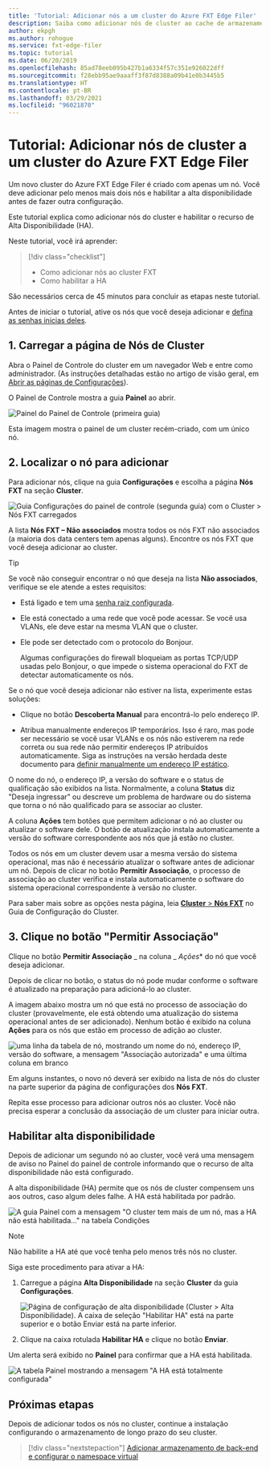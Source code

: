 ```yaml
---
title: 'Tutorial: Adicionar nós a um cluster do Azure FXT Edge Filer'
description: Saiba como adicionar nós de cluster ao cache de armazenamento do Azure FXT Edge Filer e como habilitar o recurso de HA (alta disponibilidade).
author: ekpgh
ms.author: rohogue
ms.service: fxt-edge-filer
ms.topic: tutorial
ms.date: 06/20/2019
ms.openlocfilehash: 85ad78eeb095b427b1a6334f57c351e926022dff
ms.sourcegitcommit: f28ebb95ae9aaaff3f87d8388a09b41e0b3445b5
ms.translationtype: HT
ms.contentlocale: pt-BR
ms.lasthandoff: 03/29/2021
ms.locfileid: "96021870"
---
```

# <a name="tutorial-add-cluster-nodes-to-an-azure-fxt-edge-filer-cluster"></a>Tutorial: Adicionar nós de cluster a um cluster do Azure FXT Edge Filer

Um novo cluster do Azure FXT Edge Filer é criado com apenas um nó. Você deve adicionar pelo menos mais dois nós e habilitar a alta disponibilidade antes de fazer outra configuração.

Este tutorial explica como adicionar nós do cluster e habilitar o recurso de Alta Disponibilidade (HA).

Neste tutorial, você irá aprender:

> [!div class="checklist"]
>
> * Como adicionar nós ao cluster FXT
> * Como habilitar a HA

São necessários cerca de 45 minutos para concluir as etapas neste tutorial.

Antes de iniciar o tutorial, ative os nós que você deseja adicionar e [defina as senhas inicias deles](fxt-node-password.md).

## <a name="1-load-the-cluster-nodes-page"></a>1. Carregar a página de Nós de Cluster

Abra o Painel de Controle do cluster em um navegador Web e entre como administrador. (As instruções detalhadas estão no artigo de visão geral, em [Abrir as páginas de Configurações](fxt-cluster-create.md#open-the-settings-pages)).

O Painel de Controle mostra a guia **Painel** ao abrir. 

![Painel do Painel de Controle (primeira guia)](media/fxt-cluster-config/dashboard-1-node.png)

Esta imagem mostra o painel de um cluster recém-criado, com um único nó.

## <a name="2-locate-the-node-to-add"></a>2. Localizar o nó para adicionar

Para adicionar nós, clique na guia **Configurações** e escolha a página **Nós FXT** na seção **Cluster**.

![Guia Configurações do painel de controle (segunda guia) com o Cluster > Nós FXT carregados](media/fxt-cluster-config/settings-fxt-nodes.png)

A lista **Nós FXT – Não associados** mostra todos os nós FXT não associados (a maioria dos data centers tem apenas alguns). Encontre os nós FXT que você deseja adicionar ao cluster.

> [!Tip]
> Se você não conseguir encontrar o nó que deseja na lista **Não associados**, verifique se ele atende a estes requisitos:
>
> * Está ligado e tem uma [senha raiz configurada](fxt-node-password.md).
> * Ele está conectado a uma rede que você pode acessar. Se você usa VLANs, ele deve estar na mesma VLAN que o cluster.
> * Ele pode ser detectado com o protocolo do Bonjour.
>
>   Algumas configurações do firewall bloqueiam as portas TCP/UDP usadas pelo Bonjour, o que impede o sistema operacional do FXT de detectar automaticamente os nós.
>
> Se o nó que você deseja adicionar não estiver na lista, experimente estas soluções:
>
> * Clique no botão **Descoberta Manual** para encontrá-lo pelo endereço IP.
>
> * Atribua manualmente endereços IP temporários. Isso é raro, mas pode ser necessário se você usar VLANs e os nós não estiverem na rede correta ou sua rede não permitir endereços IP atribuídos automaticamente. Siga as instruções na versão herdada deste documento para [definir manualmente um endereço IP estático](https://azure.github.io/Avere/legacy/create_cluster/4_8/html/static_ip.html).

O nome do nó, o endereço IP, a versão do software e o status de qualificação são exibidos na lista. Normalmente, a coluna **Status** diz "Deseja ingressar" ou descreve um problema de hardware ou do sistema que torna o nó não qualificado para se associar ao cluster.

A coluna **Ações** tem botões que permitem adicionar o nó ao cluster ou atualizar o software dele. O botão de atualização instala automaticamente a versão do software correspondente aos nós que já estão no cluster.

Todos os nós em um cluster devem usar a mesma versão do sistema operacional, mas não é necessário atualizar o software antes de adicionar um nó. Depois de clicar no botão **Permitir Associação**, o processo de associação ao cluster verifica e instala automaticamente o software do sistema operacional correspondente à versão no cluster.

Para saber mais sobre as opções nesta página, leia [**Cluster** > **Nós FXT**](https://azure.github.io/Avere/legacy/ops_guide/4_7/html/gui_fxt_nodes.html) no Guia de Configuração do Cluster.

## <a name="3-click-the-allow-to-join-button"></a>3. Clique no botão "Permitir Associação"

Clique no botão **Permitir Associação** _ na coluna _ *Ações** do nó que você deseja adicionar.

Depois de clicar no botão, o status do nó pode mudar conforme o software é atualizado na preparação para adicioná-lo ao cluster.

A imagem abaixo mostra um nó que está no processo de associação do cluster (provavelmente, ele está obtendo uma atualização do sistema operacional antes de ser adicionado). Nenhum botão é exibido na coluna **Ações** para os nós que estão em processo de adição ao cluster.

![uma linha da tabela de nó, mostrando um nome do nó, endereço IP, versão do software, a mensagem "Associação autorizada" e uma última coluna em branco](media/fxt-cluster-config/node-join-in-process.png)

Em alguns instantes, o novo nó deverá ser exibido na lista de nós do cluster na parte superior da página de configurações dos **Nós FXT**.

Repita esse processo para adicionar outros nós ao cluster. Você não precisa esperar a conclusão da associação de um cluster para iniciar outra.

## <a name="enable-high-availability"></a>Habilitar alta disponibilidade

Depois de adicionar um segundo nó ao cluster, você verá uma mensagem de aviso no Painel do painel de controle informando que o recurso de alta disponibilidade não está configurado.

A alta disponibilidade (HA) permite que os nós de cluster compensem uns aos outros, caso algum deles falhe. A HA está habilitada por padrão.

![A guia Painel com a mensagem "O cluster tem mais de um nó, mas a HA não está habilitada..." na tabela Condições](media/fxt-cluster-config/no-ha-2-nodes.png)

> [!Note]
> Não habilite a HA até que você tenha pelo menos três nós no cluster.

Siga este procedimento para ativar a HA:

1. Carregue a página **Alta Disponibilidade** na seção **Cluster** da guia **Configurações**.

   ![Página de configuração de alta disponibilidade (Cluster > Alta Disponibilidade). A caixa de seleção "Habilitar HA" está na parte superior e o botão Enviar está na parte inferior.](media/fxt-cluster-config/enable-ha.png)

2. Clique na caixa rotulada **Habilitar HA** e clique no botão **Enviar**.

Um alerta será exibido no **Painel** para confirmar que a HA está habilitada.

![A tabela Painel mostrando a mensagem "A HA está totalmente configurada"](media/fxt-cluster-config/ha-configured-alert.png)

## <a name="next-steps"></a>Próximas etapas

Depois de adicionar todos os nós no cluster, continue a instalação configurando o armazenamento de longo prazo do seu cluster.

> [!div class="nextstepaction"]
> [Adicionar armazenamento de back-end e configurar o namespace virtual](fxt-add-storage.md)